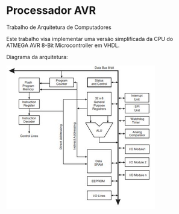 # Processador AVR
Trabalho de Arquitetura de Computadores

Este trabalho visa implementar uma versão simplificada da CPU do ATMEGA AVR 8-Bit Microcontroller em VHDL.

Diagrama da arquitetura:

![architecture](avr_arch.JPG?raw=true "architecture")
